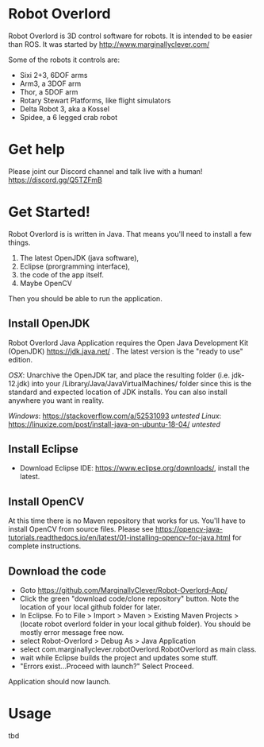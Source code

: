 # Robot Overlord #

Robot Overlord is 3D control software for robots.  It is intended to be easier than ROS.  It was started by http://www.marginallyclever.com/

Some of the robots it controls are:

 - Sixi 2+3, 6DOF arms
 - Arm3, a 3DOF arm
 - Thor, a 5DOF arm
 - Rotary Stewart Platforms, like flight simulators
 - Delta Robot 3, aka a Kossel
 - Spidee, a 6 legged crab robot

# Get help ##

Please joint our Discord channel and talk live with a human!  https://discord.gg/Q5TZFmB

# Get Started! ##

Robot Overlord is is written in Java.  That means you'll need to install a few things.  
1. The latest OpenJDK (java software), 
2. Eclipse (prorgramming interface),
3. the code of the app itself.
4. Maybe OpenCV

Then you should be able to run the application.

## Install OpenJDK

Robot Overlord Java Application requires the Open Java Development Kit (OpenJDK) https://jdk.java.net/ .  The latest version is the "ready to use" edition.

*OSX*: Unarchive the OpenJDK tar, and place the resulting folder (i.e. jdk-12.jdk) into your /Library/Java/JavaVirtualMachines/ folder since this is the standard and expected location of JDK installs. You can also install anywhere you want in reality.

*Windows*: https://stackoverflow.com/a/52531093 _untested_
*Linux*: https://linuxize.com/post/install-java-on-ubuntu-18-04/ _untested_

## Install Eclipse

* Download Eclipse IDE: https://www.eclipse.org/downloads/, install the latest.

## Install OpenCV

At this time there is no Maven repository that works for us.  You'll have to install OpenCV from source files.
Please see https://opencv-java-tutorials.readthedocs.io/en/latest/01-installing-opencv-for-java.html for complete instructions.

## Download the code

* Goto https://github.com/MarginallyClever/Robot-Overlord-App/
* Click the green "download code/clone repository" button.  Note the location of your local github folder for later.
* In Eclipse. Fo to File > Import > Maven > Existing Maven Projects > (locate robot overlord folder in your local github folder).  You should be mostly error message free now.
* select Robot-Overlord > Debug As > Java Application
* select com.marginallyclever.robotOverlord.RobotOverlord as main class.
* wait while Eclipse builds the project and updates some stuff.
* "Errors exist...Proceed with launch?" Select Proceed.

Application should now launch.

# Usage

tbd
